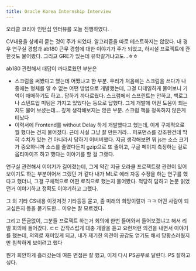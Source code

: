```yaml
---
title: Oracle Korea Internship Interview
---
```


오라클 코리아 인턴십 인터뷰를 오늘 진행하였다.

CV내용을 상세히 묻는 것이 주가 되었다. 알고리즘을 따로 테스트하지는 않았다.
내 경우 연구실 경험과 ab180 근무 경험에 대한 이야기가 주가 되었고, 하시설 프로젝트에 관한것도 물어봤다. 그리고 GRE가 있는데 유학갈거냐고도...ㅎㅎ

ab180 관련해서 대답이 까다로웠던 부분은

- 스크럼을 써봤다고 했는데 어땠냐고 한 부분. 우리가 처음에는 스크럼을 쓰다가 나중에는 형체를 알 수 없는 어떤 방법으로 개발했는데, 그걸 디테일하게 물어보니 기억이 애매하기도 하고.. 답하기 까다로웠다. 스크럼에서 스프린트는 안하고, 백로그나 스텐드업 미팅은 가지고 있었다는 등으로 답했다. 그게 개발에 어떤 도움이 되는지도 물어 보셨는데... 깊게 생각해보지는 않은 부분. 스크럼 책을 정독하지 않은게 티났다
- 이력서에 Frontend를 without Delay 하게 개발했다고 했는데, 이게 구체적으로 뭘 했다는 건지 물어졌다. 근데 사실 그냥 잘 만든거라... 퍼포먼스를 강조한건데 딱히 수치가 있는 건 아니라서 답하기 어버버했다. 지금 생각해보면 뭐 js는 소스 크기가 중요하니까 소스를 줄였다든지 gzip으로 또 줄이고, 구글 페이지 측정하는 걸로 옵티마이즈 하고 했다는 이야기를 할 걸 그랬다.

연구실 관련해서 이야기가 길어졌는데, 그게 약간 지금 오라클 프로젝트랑 관련이 있어 보이기도 하는 부분이어서 그랬던 거 같다
내가 ML로 에러 자동 수정을 하는 연구를 했다고 했더니, 그걸 구체적으로 어떤 로직으로 했는지 물어봤다. 적당히 답하고 논문 읽었던거 이야기하고 정확도 이야기하고 그랬다.

그 외 기타 CS내용 이것저것 기타등등 묻고,
좀 미래의 희망이랄까 ㅋㅋ 어떤 사람이 되고싶은지 등을 묻기도한... 이유는 잘 모르겠다.

그리고 뜬금없이, 그분들 프로젝트 하는거 회의에 한번 들어와서 들어보겠냐고 해서 리얼 회의에 들어갔다. ㄷㄷ 갑작스럽게
대충 개괄을 듣고 요런저런 의견을 내면서 이야기를 했는데, 의외로 재미있게 되고, 내가 제기한 의견이 공감도 얻기도 해서 당황스러웠지만 침착하게 보이려고 했다

뭔가 희안하게 흘러갔는데 여튼 면접은 잘 했고, 이제 다시 PS공부로 달린다. PS 잘하고싶다.
